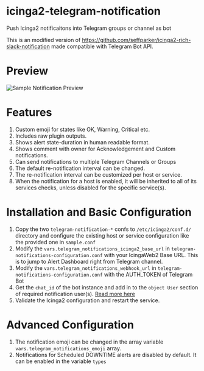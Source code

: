 # icinga2-telegram-notification
Push Icinga2 notificaitons into Telegram groups or channel as bot

This is an modified version of https://github.com/seffparker/icinga2-rich-slack-notification made compatible with Telegram Bot API.

# Preview
![Sample Notification Preview](https://github.com/seffparker/icinga2-telegram-notification/blob/main/preview.png?raw=true "Sample Notification Preview")

# Features
1. Custom emoji for states like OK, Warning, Critical etc.
1. Includes raw plugin outputs.
1. Shows alert state-duration in human readable format.
1. Shows comment with owner for Acknowledgement and Custom notifications.
1. Can send notifications to multiple Telegram Channels or Groups
1. The default re-notification interval can be changed.
1. The re-notification interval can be customized per host or service.
1. When the notification for a host is enabled, it will be inherited to all of its services checks, unless disabled for the specific service(s).

# Installation and Basic Configuration
1. Copy the two `telegram-notification-*` confs to `/etc/icinga2/conf.d/` directory and configure the existing host or service configuration like the provided one in `sample.conf`
1. Modify the `vars.telegram_notifications_icinga2_base_url` in `telegram-notifications-configuration.conf` with your IcingaWeb2 Base URL. This is to jump to Alert Dashboard right from Telegram channel.
1. Modify the `vars.telegram_notifications_webhook_url` in `telegram-notifications-configuration.conf` with the AUTH_TOKEN of Telegram Bot
1. Get the `chat_id` of the bot instance and add in to the `object User` section of required notification user(s). [Read more here](https://sean-bradley.medium.com/get-telegram-chat-id-80b575520659)
1. Validate the Icinga2 configuration and restart the service.

# Advanced Configuration
1. The notification emoji can be changed in the array variable `vars.telegram_notifications_emoji` array.
1. Notifications for Scheduled DOWNTIME alerts are disabled by default. It can be enabled in the variable `types`
